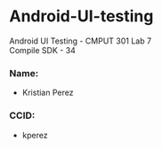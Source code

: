 # Android-UI-testing
Android UI Testing - CMPUT 301 Lab 7   
Compile SDK - 34

### Name:
- Kristian Perez

### CCID:
- kperez
